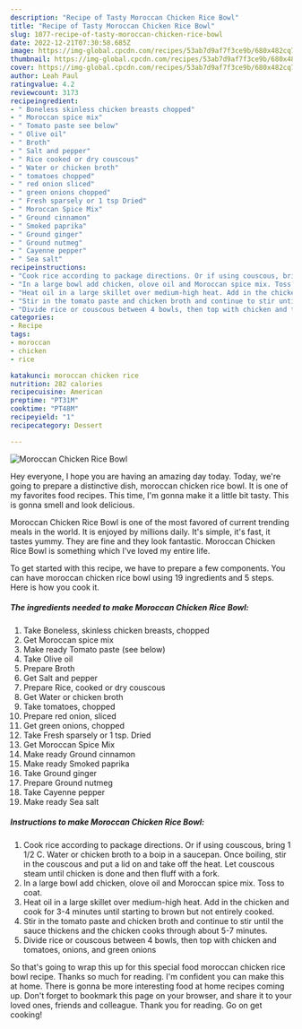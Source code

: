 ```yaml
---
description: "Recipe of Tasty Moroccan Chicken Rice Bowl"
title: "Recipe of Tasty Moroccan Chicken Rice Bowl"
slug: 1077-recipe-of-tasty-moroccan-chicken-rice-bowl
date: 2022-12-21T07:30:58.685Z
image: https://img-global.cpcdn.com/recipes/53ab7d9af7f3ce9b/680x482cq70/moroccan-chicken-rice-bowl-recipe-main-photo.jpg
thumbnail: https://img-global.cpcdn.com/recipes/53ab7d9af7f3ce9b/680x482cq70/moroccan-chicken-rice-bowl-recipe-main-photo.jpg
cover: https://img-global.cpcdn.com/recipes/53ab7d9af7f3ce9b/680x482cq70/moroccan-chicken-rice-bowl-recipe-main-photo.jpg
author: Leah Paul
ratingvalue: 4.2
reviewcount: 3173
recipeingredient:
- " Boneless skinless chicken breasts chopped"
- " Moroccan spice mix"
- " Tomato paste see below"
- " Olive oil"
- " Broth"
- " Salt and pepper"
- " Rice cooked or dry couscous"
- " Water or chicken broth"
- " tomatoes chopped"
- " red onion sliced"
- " green onions chopped"
- " Fresh sparsely or 1 tsp Dried"
- " Moroccan Spice Mix"
- " Ground cinnamon"
- " Smoked paprika"
- " Ground ginger"
- " Ground nutmeg"
- " Cayenne pepper"
- " Sea salt"
recipeinstructions:
- "Cook rice according to package directions. Or if using couscous, bring 1 1/2 C. Water or chicken broth to a boip in a saucepan. Once boiling, stir in the couscous and put a lid on and take off the heat. Let couscous steam until chicken is done and then fluff with a fork."
- "In a large bowl add chicken, olove oil and Moroccan spice mix. Toss to coat."
- "Heat oil in a large skillet over medium-high heat. Add in the chicken and cook for 3-4 minutes until starting to brown but not entirely cooked."
- "Stir in the tomato paste and chicken broth and continue to stir until the sauce thickens and the chicken cooks through about 5-7 minutes."
- "Divide rice or couscous between 4 bowls, then top with chicken and tomatoes, onions, and green onions"
categories:
- Recipe
tags:
- moroccan
- chicken
- rice

katakunci: moroccan chicken rice 
nutrition: 282 calories
recipecuisine: American
preptime: "PT31M"
cooktime: "PT48M"
recipeyield: "1"
recipecategory: Dessert

---
```



![Moroccan Chicken Rice Bowl](https://img-global.cpcdn.com/recipes/53ab7d9af7f3ce9b/680x482cq70/moroccan-chicken-rice-bowl-recipe-main-photo.jpg)

Hey everyone, I hope you are having an amazing day today. Today, we're going to prepare a distinctive dish, moroccan chicken rice bowl. It is one of my favorites food recipes. This time, I'm gonna make it a little bit tasty. This is gonna smell and look delicious.

Moroccan Chicken Rice Bowl is one of the most favored of current trending meals in the world. It is enjoyed by millions daily. It's simple, it's fast, it tastes yummy. They are fine and they look fantastic. Moroccan Chicken Rice Bowl is something which I've loved my entire life.




To get started with this recipe, we have to prepare a few components. You can have moroccan chicken rice bowl using 19 ingredients and 5 steps. Here is how you cook it.

<!--inarticleads1-->

##### The ingredients needed to make Moroccan Chicken Rice Bowl:

1. Take  Boneless, skinless chicken breasts, chopped
1. Get  Moroccan spice mix
1. Make ready  Tomato paste (see below)
1. Take  Olive oil
1. Prepare  Broth
1. Get  Salt and pepper
1. Prepare  Rice, cooked or dry couscous
1. Get  Water or chicken broth
1. Take  tomatoes, chopped
1. Prepare  red onion, sliced
1. Get  green onions, chopped
1. Take  Fresh sparsely or 1 tsp. Dried
1. Get  Moroccan Spice Mix
1. Make ready  Ground cinnamon
1. Make ready  Smoked paprika
1. Take  Ground ginger
1. Prepare  Ground nutmeg
1. Take  Cayenne pepper
1. Make ready  Sea salt




<!--inarticleads2-->

##### Instructions to make Moroccan Chicken Rice Bowl:

1. Cook rice according to package directions. Or if using couscous, bring 1 1/2 C. Water or chicken broth to a boip in a saucepan. Once boiling, stir in the couscous and put a lid on and take off the heat. Let couscous steam until chicken is done and then fluff with a fork.
1. In a large bowl add chicken, olove oil and Moroccan spice mix. Toss to coat.
1. Heat oil in a large skillet over medium-high heat. Add in the chicken and cook for 3-4 minutes until starting to brown but not entirely cooked.
1. Stir in the tomato paste and chicken broth and continue to stir until the sauce thickens and the chicken cooks through about 5-7 minutes.
1. Divide rice or couscous between 4 bowls, then top with chicken and tomatoes, onions, and green onions




So that's going to wrap this up for this special food moroccan chicken rice bowl recipe. Thanks so much for reading. I'm confident you can make this at home. There is gonna be more interesting food at home recipes coming up. Don't forget to bookmark this page on your browser, and share it to your loved ones, friends and colleague. Thank you for reading. Go on get cooking!
